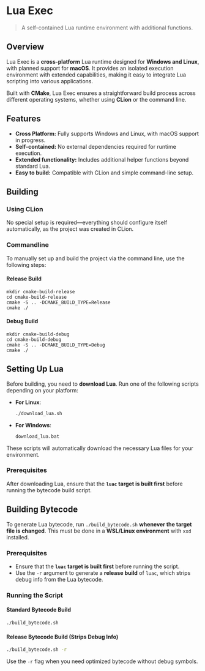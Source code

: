 # Lua Exec

> A self-contained Lua runtime environment with additional functions.

## Overview

Lua Exec is a **cross-platform** Lua runtime designed for **Windows and Linux**, with planned support for **macOS**. It provides an isolated execution environment with extended capabilities, making it easy to integrate Lua scripting into various applications.

Built with **CMake**, Lua Exec ensures a straightforward build process across different operating systems, whether using **CLion** or the command line.

## Features

* **Cross Platform:** Fully supports Windows and Linux, with macOS support in progress.
* **Self-contained:** No external dependencies required for runtime execution.
* **Extended functionality:** Includes additional helper functions beyond standard Lua.
* **Easy to build:** Compatible with CLion and simple command-line setup.

## Building

### Using CLion

No special setup is required—everything should configure itself automatically, as the project was created in CLion.

### Commandline

To manually set up and build the project via the command line, use the following steps:

#### Release Build

```shell
mkdir cmake-build-release
cd cmake-build-release
cmake -S .. -DCMAKE_BUILD_TYPE=Release
cmake ./
```

#### Debug Build

```shell
mkdir cmake-build-debug
cd cmake-build-debug
cmake -S .. -DCMAKE_BUILD_TYPE=Debug
cmake ./
```

## Setting Up Lua

Before building, you need to **download Lua**. Run one of the following scripts depending on your platform:

- **For Linux**:
  ```sh
  ./download_lua.sh
  ```

- **For Windows**:
  ```sh
  download_lua.bat
  ```

These scripts will automatically download the necessary Lua files for your environment.

### Prerequisites
After downloading Lua, ensure that the **`luac` target is built first** before running the bytecode build script.

## Building Bytecode

To generate Lua bytecode, run `./build_bytecode.sh` **whenever the target file is changed**. This must be done in a **WSL/Linux environment** with `xxd` installed.

### Prerequisites
- Ensure that the **`luac` target is built first** before running the script.
- Use the `-r` argument to generate a **release build** of `luac`, which strips debug info from the Lua bytecode.

### Running the Script

#### Standard Bytecode Build

```sh
./build_bytecode.sh
```

#### Release Bytecode Build (Strips Debug Info)

```sh
./build_bytecode.sh -r
```

Use the `-r` flag when you need optimized bytecode without debug symbols.  

